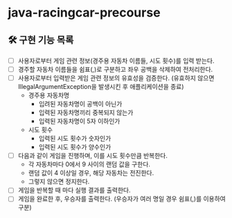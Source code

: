 # java-racingcar-precourse

## 🛠️ 구현 기능 목록

- [ ] 사용자로부터 게임 관련 정보(경주용 자동차 이름들, 시도 횟수)를 입력 받는다.
- [ ] 경주할 자동차 이름들을 쉼표(,)로 구분하고 좌우 공백을 삭제하여 전처리한다.
- [ ] 사용자로부터 입력받은 게임 관련 정보의 유효성을 검증한다. (유효하지 않으면 IllegalArgumentException을 발생시킨 후 애플리케이션을 종료)
    - 경주용 자동차명
        - 입려된 자동차명이 공백이 아닌가
        - 입력된 자동차명끼리 중복되지 않는가
        - 입력된 자동차명이 5자 이하인가
    - 시도 횟수
        - 입력된 시도 횟수가 숫자인가
        - 입력된 시도 횟수가 양수인가
- [ ] 다음과 같이 게임을 진행하며, 이를 시도 횟수만큼 반복한다.
    - 각 자동차마다 0에서 9 사이의 랜덤 값을 구한다.
    - 랜덤 값이 4 이상일 경우, 해당 자동차는 전진한다.
    - 그렇지 않으면 정지한다.
- [ ] 게임을 반복할 때 마다 실행 결과를 출력한다.
- [ ] 게임을 완료한 후, 우승자를 출력한다. (우승자가 여러 명일 경우 쉼표(,)를 이용하여 구분)